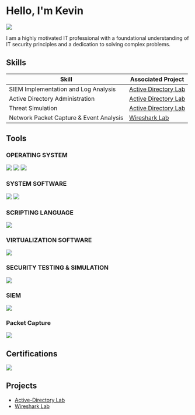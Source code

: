 # Hello, I'm Kevin
<a href="https://www.linkedin.com/in/kevin-forrester-564a001a5/"><img src="https://img.shields.io/badge/-LinkedIn-0072b1?&style=for-the-badge&logo=linkedin&logoColor=white" /></a>

I am a highly motivated IT professional with a foundational understanding of IT security principles and a dedication to solving complex problems.

## Skills

| Skill                                         | Associated Project         |
|-----------------------------------------------|----------------------------|
| SIEM Implementation and Log Analysis          | <a href="https://github.com/kforre16/Active-Directory-Lab/tree/main">Active Directory Lab</a>|
| Active Directory Administration | <a href="https://github.com/kforre16/Active-Directory-Lab/tree/main">Active Directory Lab</a>|
| Threat Simulation         | <a href="https://github.com/kforre16/Active-Directory-Lab/tree/main">Active Directory Lab</a>|
| Network Packet Capture & Event Analysis         | <a href="https://github.com/kforre16/Wireshark-Lab">Wireshark Lab</a>|

## Tools

### OPERATING SYSTEM
<div>
    <img src="https://img.shields.io/badge/-Windows%20Server%202022-0078D6?style=for-the-badge&logo=windows&logoColor=white" />
    <img src="https://img.shields.io/badge/-Ubuntu%20Server-E95420?style=for-the-badge&logo=ubuntu&logoColor=white" />
    <img src="https://img.shields.io/badge/-Kali%20Linux-557C94?style=for-the-badge&logo=kalilinux&logoColor=white" />
</div>

### SYSTEM SOFTWARE
<div>
    <img src="https://img.shields.io/badge/-Active%20Directory-003366?style=for-the-badge&logo=microsoft&logoColor=white" />
    <img src="https://img.shields.io/badge/-Sysmon-000000?style=for-the-badge&logo=microsoft&logoColor=white" />
</div>

### SCRIPTING LANGUAGE
<div>
    <img src="https://img.shields.io/badge/-PowerShell-5391FE?style=for-the-badge&logo=powershell&logoColor=white" />
</div>

### VIRTUALIZATION SOFTWARE
<div>
    <img src="https://img.shields.io/badge/-VirtualBox-183A61?style=for-the-badge&logo=virtualbox&logoColor=white" />
</div>

### SECURITY TESTING & SIMULATION
<div>
    <img src="https://img.shields.io/badge/-Atomic%20Red%20Team-CC0000?style=for-the-badge&logo=github&logoColor=white" />
</div>

### SIEM
<div>
    <img src="https://img.shields.io/badge/-Splunk-000000?&style=for-the-badge&logo=Splunk&logoColor=white" />
</div>

### Packet Capture
<div>
    <img src="https://img.shields.io/badge/-Wireshark-000000?&style=for-the-badge&logo=Wireshark&logoColor=white" />
</div>

## Certifications
<div>
<img src="https://img.shields.io/badge/-Security%2B-FF0000?&style=for-the-badge&logo=CompTIA&logoColor=white" />
</div>

## Projects
- <a href="https://github.com/kforre16/Active-Directory-Lab/tree/main">Active-Directory Lab</a>
- <a href="https://github.com/kforre16/Wireshark-Lab">Wireshark Lab</a>
<!--
**kforre16/kforre16** is a ✨ _special_ ✨ repository because its `README.md` (this file) appears on your GitHub profile.

Here are some ideas to get you started:

- 🔭 I’m currently working on ...
- 🌱 I’m currently learning ...
- 👯 I’m looking to collaborate on ...
- 🤔 I’m looking for help with ...
- 💬 Ask me about ...
- 📫 How to reach me: ...
- 😄 Pronouns: ...
- ⚡ Fun fact: ...
-->

